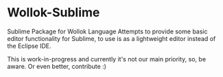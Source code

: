 # Wollok-Sublime
Sublime Package for Wollok Language
Attempts to provide some basic editor functionality for Sublime, to use is as a lightweight editor instead of the Eclipse IDE.


This is work-in-progress and currently it's not our main priority, so, be aware. Or even better, contribute :)
